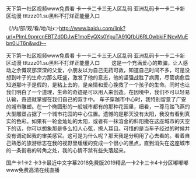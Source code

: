 天下第一社区视频www免费看
卡一卡二卡三无人区乱码
亚洲乱码卡一卡二卡新区动漫
tttzzz01.su黑料不打烊正能量入口


《/内/部/观/看/地/址👉http://www.baidu.com/link?url=PImL9pnrcnEBTZd0DJwE1moEyQXs0YpuTA91QfbU6RL0wbkiFlNcvMuEbn0iJT6n&wd》--

天下第一社区视频www免费看
卡一卡二卡三无人区乱码
亚洲乱码卡一卡二卡新区动漫
tttzzz01.su黑料不打烊正能量入口
　　这是一个充满爱心的欺骗，让人感动之余慨叹那深深的父爱，小朋友以为自己无药可救，知道自己时间不多，可是没想到叶子的生命力那么旺盛，激发了他的意志，他的坚强战胜了病魔，尽管病愈后知道那叶子是假的，是粘上去的，是亲情和爱心挽救了一个孩子的生命。同时也让我们明白了一个道理，生命的奇迹是可以用人来创造。在因境中，我们不可以轻易认输，奇迹就掌握在我们自己的双手中。
车子穿越市中心时，我特别留意了广安的城市雕塑。在一个椭圆形的一般城市都有的那种花园里，细看，一尊马踏飞燕的大型雕塑占据了一个城市花园的中心位置。遗憾的是那天没有太阳，我没有看到真实的色彩。如果有一轮金灿灿的太阳，或者有一抹溶金的斜阳撒在这座城市的天空下的话，你可以想象那是多么扣人心弦，撩人耳目。可惜的是当车子经过的时候并没有调动起我的审美感官。这可是为什么呢？那天我是分明用了心去看的。看着自己熟悉的旅游标志在我的视野里缓缓的变成一个很小的黑点，直到消失在这座城市的一条街巷的转角之处，我的心情不禁有些失落起来。





国产卡1卡2 卡3卡最近中文字幕2018免费版2019精品一卡2卡三卡4卡分区嘟嘟嘟www免费高清在线直播
